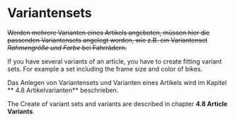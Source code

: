 # Variantensets

~~Werden mehrere Varianten eines Artikels angeboten, müssen hier die passenden Variantensets angelegt werden, wie z.B. ein Variantenset *Rahmengröße und Farbe* bei Fahrrädern.~~

If you have several variants of an article, you have to create fitting variant sets. For example a set including the frame size and color of bikes.

Das Anlegen von Variantensets und Varianten eines Artikels wird im Kapitel ** 4.8 Artikelvarianten** beschrieben.

The Create of variant sets and variants are described in chapter **4.8 Article Variants**.